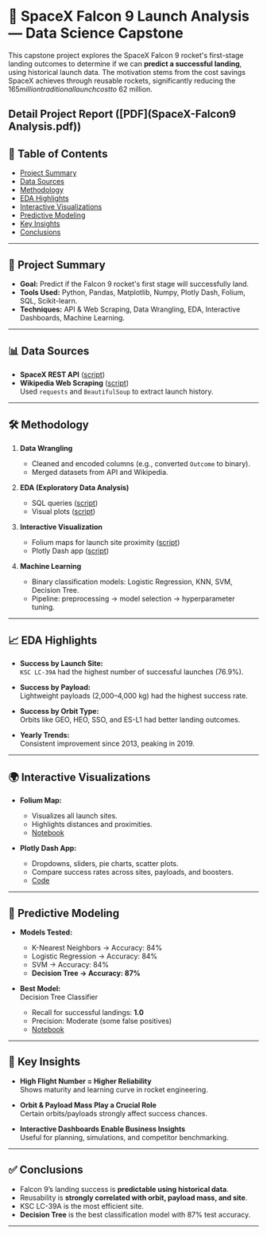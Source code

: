 # 🚀 SpaceX Falcon 9 Launch Analysis — Data Science Capstone

This capstone project explores the SpaceX Falcon 9 rocket's first-stage landing outcomes to determine if we can **predict a successful landing**, using historical launch data. The motivation stems from the cost savings SpaceX achieves through reusable rockets, significantly reducing the $165 million traditional launch cost to ~$62 million.

**Detail Project Report** ([PDF](SpaceX-Falcon9 Analysis.pdf)) 
---

## 📌 Table of Contents

- [Project Summary](#project-summary)
- [Data Sources](#data-sources)
- [Methodology](#methodology)
- [EDA Highlights](#eda-highlights)
- [Interactive Visualizations](#interactive-visualizations)
- [Predictive Modeling](#predictive-modeling)
- [Key Insights](#key-insights)
- [Conclusions](#conclusions)

---

## 📄 Project Summary

- **Goal:** Predict if the Falcon 9 rocket's first stage will successfully land.
- **Tools Used:** Python, Pandas, Matplotlib, Numpy, Plotly Dash, Folium, SQL, Scikit-learn.
- **Techniques:** API & Web Scraping, Data Wrangling, EDA, Interactive Dashboards, Machine Learning.

---

## 📊 Data Sources

- **SpaceX REST API** ([script](spacex-data-collection-api.ipynb))  
- **Wikipedia Web Scraping** ([script](spacex-webscraping.ipynb))  
  Used `requests` and `BeautifulSoup` to extract launch history.

---

## 🛠️ Methodology

1. **Data Wrangling**  
   - Cleaned and encoded columns (e.g., converted `Outcome` to binary).
   - Merged datasets from API and Wikipedia.

2. **EDA (Exploratory Data Analysis)**  
   - SQL queries ([script](spacex-eda-sql.ipynb))
   - Visual plots ([script](spacex-eda-viz.ipynb))

3. **Interactive Visualization**  
   - Folium maps for launch site proximity ([script](spacex_launch_site_location.ipynb))
   - Plotly Dash app ([script](spacex_dash_app.py))

4. **Machine Learning**  
   - Binary classification models: Logistic Regression, KNN, SVM, Decision Tree.
   - Pipeline: preprocessing → model selection → hyperparameter tuning.

---

## 📈 EDA Highlights

- **Success by Launch Site:**  
  `KSC LC-39A` had the highest number of successful launches (76.9%).

- **Success by Payload:**  
  Lightweight payloads (2,000–4,000 kg) had the highest success rate.

- **Success by Orbit Type:**  
  Orbits like GEO, HEO, SSO, and ES-L1 had better landing outcomes.

- **Yearly Trends:**  
  Consistent improvement since 2013, peaking in 2019.

---

## 🌍 Interactive Visualizations

- **Folium Map:**  
  - Visualizes all launch sites.
  - Highlights distances and proximities.
  - [Notebook](spacex_launch_site_location.ipynb)

- **Plotly Dash App:**  
  - Dropdowns, sliders, pie charts, scatter plots.
  - Compare success rates across sites, payloads, and boosters.
  - [Code](spacex_dash_app.py)

---

## 🤖 Predictive Modeling

- **Models Tested:**  
  - K-Nearest Neighbors → Accuracy: 84%  
  - Logistic Regression → Accuracy: 84%  
  - SVM → Accuracy: 84%  
  - **Decision Tree → Accuracy: 87%**

- **Best Model:**  
  Decision Tree Classifier  
  - Recall for successful landings: **1.0**  
  - Precision: Moderate (some false positives)  
  - [Notebook](spacex_machine_learning_prediction.ipynb)

---

## 📌 Key Insights

- **High Flight Number = Higher Reliability**  
  Shows maturity and learning curve in rocket engineering.

- **Orbit & Payload Mass Play a Crucial Role**  
  Certain orbits/payloads strongly affect success chances.

- **Interactive Dashboards Enable Business Insights**  
  Useful for planning, simulations, and competitor benchmarking.

---

## ✅ Conclusions

- Falcon 9’s landing success is **predictable using historical data**.
- Reusability is **strongly correlated with orbit, payload mass, and site**.
- KSC LC-39A is the most efficient site.
- **Decision Tree** is the best classification model with 87% test accuracy.

---


